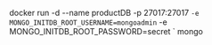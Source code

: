 docker run -d --name productDB -p 27017:27017 `
  -e MONGO_INITDB_ROOT_USERNAME=mongoadmin `
  -e MONGO_INITDB_ROOT_PASSWORD=secret `
  mongo
